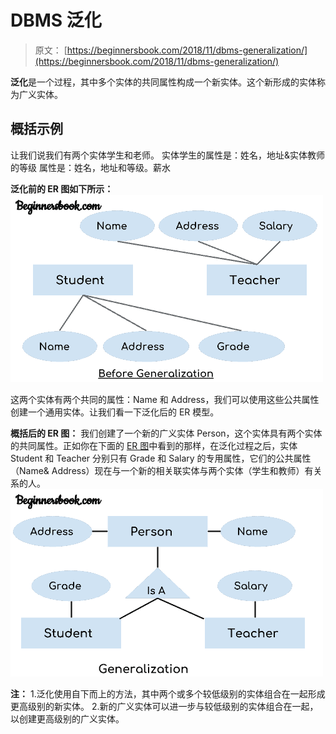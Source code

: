 # DBMS 泛化

> 原文： [https://beginnersbook.com/2018/11/dbms-generalization/](https://beginnersbook.com/2018/11/dbms-generalization/)

**泛化**是一个过程，其中多个实体的共同属性构成一个新实体。这个新形成的实体称为广义实体。

## 概括示例

让我们说我们有两个实体学生和老师。
实体学生的属性是：姓名，地址&amp;实体教师的等级
属性是：姓名，地址和等级。薪水

**泛化前的 ER 图如下所示：**
![DBMS Generalization example - before process ER model](img/9c57659c5da5d0fc700cbef20156415f.jpg)

这两个实体有两个共同的属性：Name 和 Address，我们可以使用这些公共属性创建一个通用实体。让我们看一下泛化后的 ER 模型。

**概括后的 ER 图：**
我们创建了一个新的广义实体 Person，这个实体具有两个实体的共同属性。正如你在下面的 [ER 图](https://beginnersbook.com/2015/04/e-r-model-in-dbms/)中看到的那样，在泛化过程之后，实体 Student 和 Teacher 分别只有 Grade 和 Salary 的专用属性，它们的公共属性（Name&amp; Address）现在与一个新的相关联实体与两个实体（学生和教师）有关系的人。
![DBMS Generalization ER diagram](img/b753eb4c3023930658c36e88b8cd6f72.jpg)

**注：**
1.泛化使用自下而上的方法，其中两个或多个较低级别的实体组合在一起形成更高级别的新实体。
2.新的广义实体可以进一步与较低级别的实体组合在一起，以创建更高级别的广义实体。